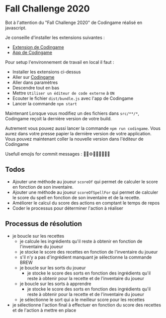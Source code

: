 # Fall Challenge 2020

Bot à l'attention du "Fall Challenge 2020" de Codingame réalisé en javascript.

Je conseille d'installer les extensions suivantes :
- [Extension de Codingame](https://chrome.google.com/webstore/detail/codingame-sync-ext/ldjnbdgcceengbjkalemckffhaajkehd/related)
- [App de Codingame](https://chrome.google.com/webstore/detail/codingame-sync-app/nmdombhgnofjnnaenegcdehnbkajfgbh/related)

Pour setup l'environnement de travail en local il faut :
- Installer les extensions ci-dessus
- Aller sur [Codingame](https://www.codingame.com/ide/challenge/fall-challenge-2020)
- Aller dans paramètres
- Descendre tout en bas
- Mettre `Utiliser un éditeur de code externe` à `ON`
- Ecouter le fichier `dist/bundle.js` avec l'app de Codingame
- Lancer la commande `npm start`

Maintenant Lorsque vous modifiez un des fichiers dans `src/**/*`, Codingame reçoit la dernière version de votre build.

Autrement vous pouvez aussi lancer la commande `npm run codingame`.
Vous aurez dans votre presse papier la dernière version de votre application.
Vous pouvez maintenant coller la nouvelle version dans l'éditeur de Codingame

Usefull emojis for commit messages : 🧪🧱⚙️🚀💡📝🧽🔥💨

## Todos

- Ajouter une méthode au joueur `scoreOf` qui permet de calculer le score en fonction de son inventaire.
- Ajouter une méthode au joueur `scoreOfSpellFor` qui permet de calculer le score du spell en fonction de son inventaire et de la recette.
- Améliorer le calcul du score des actions en comptant le temps de repos
- Coder le processus pour déterminer l'action à réaliser

## Processus de résolution

- je boucle sur les recettes
    - je calcule les ingrédients qu'il reste à obtenir en fonction de l'inventaire du joueur
    - je stocke le score des recettes en fonction de l'inventaire du joueur
    - s'il n'y a pas d'ingrédient manquant je sélectionne la commande BREW
    - je boucle sur les sorts du joueur
        - je stocke le score des sorts en fonction des ingrédients qu'il reste à obtenir pour la recette et de l'inventaire du joueur
    - je boucle sur les sorts à apprendre
        - je stocke le score des sorts en fonction des ingrédients qu'il reste à obtenir pour la recette et de l'inventaire du joueur
    - je sélectionne le sort qui a le meilleur score pour les recettes
- je sélectionne l'action final à effectuer en fonction du score des recettes et de l'action à mettre en place 
